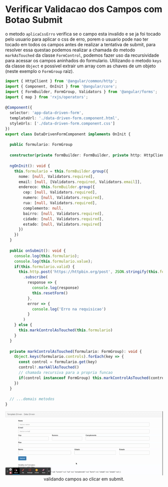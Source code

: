 # Verificar Validacao dos Campos com Botao Submit

o metodo `aplicaCssErro` verifica se o campo esta invalido e se ja foi tocado pelo usuario para aplicar o css de erro, porem o usuario pode nao ter tocado em todos os campos antes de realizar a tentativa de submit, para resolver essa questao podemos realizar a chamada do metodo `markAsTouched` da classe `FormControl`, podemos fazer uso da recursividade para acessar os campos aninhados do formulario. Utilizando o metodo `keys` da classe `Object` e possivel extrair um array com as chaves de um objeto (neste exemplo o `FormGroup` raiz).

```typescript
import { HttpClient } from '@angular/common/http';
import { Component, OnInit } from '@angular/core';
import { FormBuilder, FormGroup, Validators } from '@angular/forms';
import { map } from 'rxjs/operators';

@Component({
  selector: 'app-data-driven-form',
  templateUrl: './data-driven-form.component.html',
  styleUrls: ['./data-driven-form.component.css']
})
export class DataDrivenFormComponent implements OnInit {

  public formulario: FormGroup

  constructor(private formBuilder: FormBuilder, private http: HttpClient) { }

  ngOnInit(): void {
    this.formulario = this.formBuilder.group({
      nome: [null, Validators.required],
      email: [null, [Validators.required, Validators.email]],
      endereco: this.formBuilder.group({
        cep: [null, Validators.required],
        numero: [null, Validators.required],
        rua: [null, Validators.required],
        complemento: null,
        bairro: [null, Validators.required],
        cidade: [null, Validators.required],
        estado: [null, Validators.required]
      })
    })
  }

  public onSubmit(): void {
    console.log(this.formulario);
    console.log(this.formulario.value);
    if(this.formulario.valid) {
      this.http.post('https://httpbin.org/post', JSON.stringify(this.formulario.value))
        .subscribe(
          response => {
            console.log(response)
            this.resetForm()
          },
          error => {
            console.log('Erro na requisicao')
          }
        )
    } else {
      this.markControlAsTouched(this.formulario)
    }
  }

  private markControlAsTouched(formulario: FormGroup): void {
    Object.keys(formulario.controls).forEach(key => {
      const control = formulario.get(key)
      control!.markAllAsTouched()
      // chamada recursiva para a propria funcao
      if(control instanceof FormGroup) this.markControlAsTouched(control)
    })
  }

  // ...demais metodos
}
```

<p align="center"> 
  <img src="img/validando-campos-ao-clicar-no-botao-submit.gif"><br>
    validando campos ao clicar em submit.
</p>
